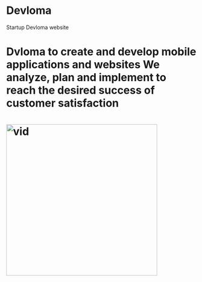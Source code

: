 # Devloma
Startup Devloma website
<h1>Dvloma to create and develop mobile applications and websites
We analyze, plan and implement to reach the desired success of customer satisfaction<h1>

  
  <img src="https://scontent.fcai22-1.fna.fbcdn.net/v/t39.30808-6/305275196_110606255119457_8056196632172505534_n.jpg?_nc_cat=103&ccb=1-7&_nc_sid=09cbfe&_nc_ohc=qOn7UQpbl7cAX_r5brq&_nc_ht=scontent.fcai22-1.fna&oh=00_AT_XXV7LGmJOFNjT8JK5_ihSTXBc3NAkI0Pxk_pZhmX5Rw&oe=633C65E4" width="400" alt="vid" />
  
<!-- <video width="320" height="240" autoplay loop="-1">
  <source src="https://www.instagram.com/reel/Cii1aKAKz0Q/?utm_source=ig_web_copy_link" >
  Your browser does not support the video tag.
</video> -->
